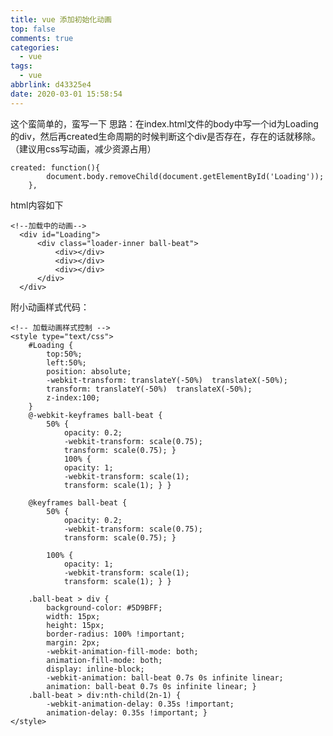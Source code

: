 ```yaml
---
title: vue 添加初始化动画
top: false
comments: true
categories:
  - vue
tags:
  - vue
abbrlink: d43325e4
date: 2020-03-01 15:58:54
---
```


 这个蛮简单的，蛮写一下
思路：在index.html文件的body中写一个id为Loading的div，然后再created生命周期的时候判断这个div是否存在，存在的话就移除。（建议用css写动画，减少资源占用） 

<!-- more -->

```
created: function(){
        document.body.removeChild(document.getElementById('Loading'));
    },

```

html内容如下

```
<!--加载中的动画-->
  <div id="Loading">
      <div class="loader-inner ball-beat">
          <div></div>
          <div></div>
          <div></div>
      </div>
  </div>

```

 附小动画样式代码： 

    <!-- 加载动画样式控制 -->
    <style type="text/css">
        #Loading {
            top:50%;
            left:50%;
            position: absolute;
            -webkit-transform: translateY(-50%)  translateX(-50%);
            transform: translateY(-50%)  translateX(-50%);
            z-index:100;
        }
        @-webkit-keyframes ball-beat {
            50% {
                opacity: 0.2;
                -webkit-transform: scale(0.75);
                transform: scale(0.75); }
                100% {
                opacity: 1;
                -webkit-transform: scale(1);
                transform: scale(1); } }
    
        @keyframes ball-beat {
            50% {
                opacity: 0.2;
                -webkit-transform: scale(0.75);
                transform: scale(0.75); }
    
            100% {
                opacity: 1;
                -webkit-transform: scale(1);
                transform: scale(1); } }
    
        .ball-beat > div {
            background-color: #5D9BFF;
            width: 15px;
            height: 15px;
            border-radius: 100% !important;
            margin: 2px;
            -webkit-animation-fill-mode: both;
            animation-fill-mode: both;
            display: inline-block;
            -webkit-animation: ball-beat 0.7s 0s infinite linear;
            animation: ball-beat 0.7s 0s infinite linear; }
        .ball-beat > div:nth-child(2n-1) {
            -webkit-animation-delay: 0.35s !important;
            animation-delay: 0.35s !important; }
    </style>
